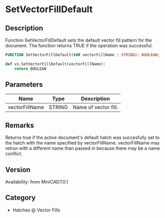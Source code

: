 # SetVectorFillDefault

## Description
Function SetVectorFillDefault sets the default vector fill pattern for the document. The function returns TRUE if the operation was successful.

```pascal
FUNCTION SetVectorFillDefault(VAR vectorFillName : STRING): BOOLEAN;
```

```python
def vs.SetVectorFillDefault(vectorFillName):
    return BOOLEAN
```

## Parameters
|Name|Type|Description|
|---|---|---|
|vectorFillName|STRING|Name of vector fill.|

## Remarks
Returns true if the active document's default hatch was succesfully set to the hatch with the name specified by vectorFillName.  vectorFillName may retrun with a different name than passed in because there may be a name conflict.

## Version
Availability: from MiniCAD7.0.1

## Category
* Hatches @ Vector Fills

